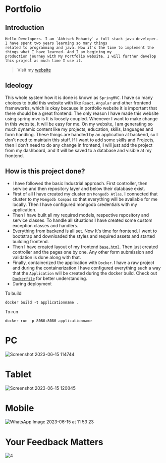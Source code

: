 # Portfolio

## Introduction

    Hello Developers. I am `Abhisek Mohanty` a full stack java developer. I have spent two years learning so many things
    related to programming and java. Now it's the time to implement the things what I have learned. And I am begining my 
    production journey with My Portfolio website. I will further develop this project as much time I use it.
> Visit my [website](https://coderabhisek.onrender.com)
 
## Ideology
This whole system how it is done is known as `SpringMVC`. I have so many choices to build this website with like `React`,
`Angular` and other frontend frameworks, which is okay because in portfolio website it is important that there should be a 
great frontend. The only reason I have made this website using spring mvc is It is loosely coupled. Whenever I want to make 
change in this website, It will be easy for me. On my website, I am generating so much dynamic content like my projects, education,
skills, languages and form handling. These things are handled by an application at backend, so I don't need to maintain this
stuff. If I want to add some skills and Projects, then I don't need to do any change in frontend, I will just add the project 
from my dashboard, and It will be saved to a database and visible at my frontend.

## How is this project done?
* I have followed the basic Industrial approach. First controller, then service and then repository layer and below their database exist.
* First of all I have created my cluster on `Mongodb Atlas`. I connected that cluster to my `Mongodb Compas` so that everything will be
  available for me locally. Then I have configured mongodb credentials with my application.
* Then I have built all my required models, respective repository and service classes. To handle all situations I have created some custom 
  exception classes and handlers.
* Everything from backend is all set.
  Now It's time for frontend.
  I went to bootstrap and downloaded the styles and required assets and started 
  building frontend.
* Then I have created layout of my frontend [`base.html`](./src/main/resources/templates/base.html). Then just created controller and the pages
  one by one. Any other form submission and validation is done along with that.
* Finally, containerized the application with `Docker`.
  I have a raw project and during the containerization I have configured everything such a 
  way that the `Application` will be created during the docker build.
  Check out [`Dockerfile`](./Dockerfile) for better understanding.
* During deployment
    
To build
```shell
docker build -t applicationname .
```
To run
```shell
docker run -p 8080:8080 applicationname
```

# PC
![Screenshot 2023-06-15 114744](https://github.com/abhisekmohantychinua/Portfolio/assets/86331203/feefe39d-a891-4f34-95a0-209cb201b9e2)
# Tablet
![Screenshot 2023-06-15 120045](https://github.com/abhisekmohantychinua/Portfolio/assets/86331203/898927fd-44da-4b7d-b8e6-9860fdd1356d)
# Mobile
![WhatsApp Image 2023-06-15 at 11 53 23](https://github.com/abhisekmohantychinua/Portfolio/assets/86331203/b4d5f8ff-2bbb-48c0-86a4-c0fedfa384d9)

# Your Feedback Matters
![4](https://github.com/abhisekmohantychinua/Portfolio/assets/86331203/c496a227-94dd-43c4-b4fd-2cfcbeaa10d3)
